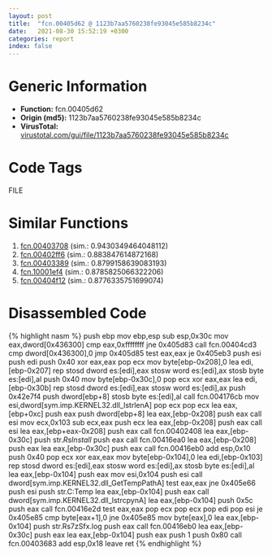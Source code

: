 ```yaml
---
layout: post
title:  "fcn.00405d62 @ 1123b7aa5760238fe93045e585b8234c"
date:   2021-08-30 15:52:19 +0300
categories: report
index: false
---
```


# Generic Information
- **Function:** fcn.00405d62
- **Origin (md5):** 1123b7aa5760238fe93045e585b8234c
- **VirusTotal:** [virustotal.com/gui/file/1123b7aa5760238fe93045e585b8234c][virustotal_ref]

# Code Tags
<span class="tag" id="FILE">FILE</span>


# Similar Functions

1. [fcn.00403708][similar_1_ref] (sim.: 0.9430349464048112)
2. [fcn.00402ff6][similar_2_ref] (sim.: 0.883847614872168)
3. [fcn.00403389][similar_3_ref] (sim.: 0.8799158639083193)
4. [fcn.10001ef4][similar_4_ref] (sim.: 0.8785825066322206)
5. [fcn.00404f12][similar_5_ref] (sim.: 0.8776335751699074)


# Disassembled Code

{% highlight nasm %}
push ebp
mov ebp,esp
sub esp,0x30c
mov eax,dword[0x436300]
cmp eax,0xffffffff
jne 0x405d83
call fcn.00404cd3
cmp dword[0x436300],0
jmp 0x405d85
test eax,eax
je 0x405eb3
push esi
push edi
push 0x40
xor eax,eax
pop ecx
mov byte[ebp-0x208],0
lea edi,[ebp-0x207]
rep stosd dword es:[edi],eax
stosw word es:[edi],ax
stosb byte es:[edi],al
push 0x40
mov byte[ebp-0x30c],0
pop ecx
xor eax,eax
lea edi,[ebp-0x30b]
rep stosd dword es:[edi],eax
stosw word es:[edi],ax
push 0x42e7f4
push dword[ebp+8]
stosb byte es:[edi],al
call fcn.004176cb
mov esi,dword[sym.imp.KERNEL32.dll_lstrlenA]
pop ecx
pop ecx
lea eax,[ebp+0xc]
push eax
push dword[ebp+8]
lea eax,[ebp-0x208]
push eax
call esi
mov ecx,0x103
sub ecx,eax
push ecx
lea eax,[ebp-0x208]
push eax
call esi
lea eax,[ebp+eax-0x208]
push eax
call fcn.00402408
lea eax,[ebp-0x30c]
push str._RsInstall_
push eax
call fcn.00416ea0
lea eax,[ebp-0x208]
push eax
lea eax,[ebp-0x30c]
push eax
call fcn.00416eb0
add esp,0x10
push 0x40
pop ecx
xor eax,eax
mov byte[ebp-0x104],0
lea edi,[ebp-0x103]
rep stosd dword es:[edi],eax
stosw word es:[edi],ax
stosb byte es:[edi],al
lea eax,[ebp-0x104]
push eax
mov esi,0x104
push esi
call dword[sym.imp.KERNEL32.dll_GetTempPathA]
test eax,eax
jne 0x405e66
push esi
push str.C:Temp
lea eax,[ebp-0x104]
push eax
call dword[sym.imp.KERNEL32.dll_lstrcpynA]
lea eax,[ebp-0x104]
push 0x5c
push eax
call fcn.00416e2d
test eax,eax
pop ecx
pop ecx
pop edi
pop esi
je 0x405e85
cmp byte[eax+1],0
jne 0x405e85
mov byte[eax],0
lea eax,[ebp-0x104]
push str.Rs7zSfx.log
push eax
call fcn.00416eb0
lea eax,[ebp-0x30c]
push eax
lea eax,[ebp-0x104]
push eax
push 1
push 0x80
call fcn.00403683
add esp,0x18
leave 
ret 
{% endhighlight %}


[similar_1_ref]: /report/fcn.00403708@1123b7aa5760238fe93045e585b8234c
[similar_2_ref]: /report/fcn.00402ff6@1123b7aa5760238fe93045e585b8234c
[similar_3_ref]: /report/fcn.00403389@73677cb40830e94fbfb5483ff33e40b9
[similar_4_ref]: /report/fcn.10001ef4@01917ef1a6330a4695a0deaf2b7bc13a
[similar_5_ref]: /report/fcn.00404f12@73677cb40830e94fbfb5483ff33e40b9
[virustotal_ref]: https://www.virustotal.com/gui/file/1123b7aa5760238fe93045e585b8234c